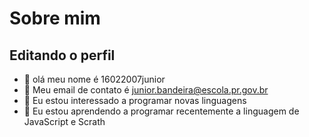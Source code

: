 # Sobre mim 
## Editando o perfil
- 👋 olá meu nome é 16022007junior
- 👀 Meu email de contato é junior.bandeira@escola.pr.gov.br
- 🌱 Eu estou interessado a programar novas linguagens
- 💞️ Eu estou aprendendo a programar recentemente a linguagem de JavaScript e Scrath
